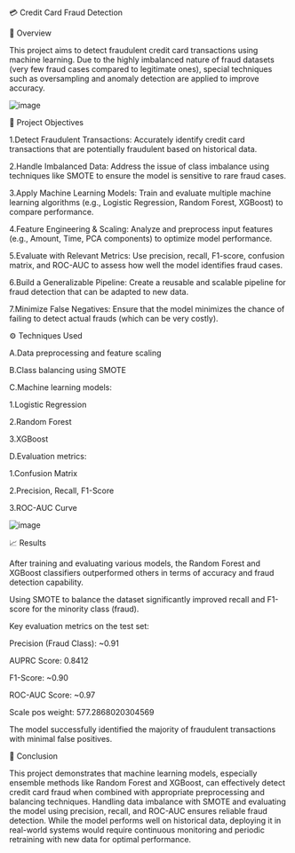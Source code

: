 
💳 Credit Card Fraud Detection

📌 Overview

This project aims to detect fraudulent credit card transactions using machine learning. Due to the highly imbalanced nature of fraud datasets (very few fraud cases compared to legitimate ones), special techniques such as oversampling and anomaly detection are applied to improve accuracy.

![image](https://github.com/user-attachments/assets/511b6dc4-188d-47cc-be0d-fe502d66c2f2)

🎯 Project Objectives

1.Detect Fraudulent Transactions:
Accurately identify credit card transactions that are potentially fraudulent based on historical data.

2.Handle Imbalanced Data:
Address the issue of class imbalance using techniques like SMOTE to ensure the model is sensitive to rare fraud cases.

3.Apply Machine Learning Models:
Train and evaluate multiple machine learning algorithms (e.g., Logistic Regression, Random Forest, XGBoost) to compare performance.

4.Feature Engineering & Scaling:
Analyze and preprocess input features (e.g., Amount, Time, PCA components) to optimize model performance.

5.Evaluate with Relevant Metrics:
Use precision, recall, F1-score, confusion matrix, and ROC-AUC to assess how well the model identifies fraud cases.

6.Build a Generalizable Pipeline:
Create a reusable and scalable pipeline for fraud detection that can be adapted to new data.

7.Minimize False Negatives:
Ensure that the model minimizes the chance of failing to detect actual frauds (which can be very costly).



⚙️ Techniques Used

A.Data preprocessing and feature scaling

B.Class balancing using SMOTE

C.Machine learning models:

1.Logistic Regression

2.Random Forest

3.XGBoost

D.Evaluation metrics:

1.Confusion Matrix

2.Precision, Recall, F1-Score

3.ROC-AUC Curve


![image](https://github.com/user-attachments/assets/fb23c261-bfdd-4608-8c42-e87517c43bf1)


📈 Results

After training and evaluating various models, the Random Forest and XGBoost classifiers outperformed others in terms of accuracy and fraud detection capability.

Using SMOTE to balance the dataset significantly improved recall and F1-score for the minority class (fraud).

Key evaluation metrics on the test set:

Precision (Fraud Class): ~0.91

AUPRC Score: 0.8412

F1-Score: ~0.90

ROC-AUC Score: ~0.97

Scale pos weight: 577.2868020304569

The model successfully identified the majority of fraudulent transactions with minimal false positives.

🧾 Conclusion

This project demonstrates that machine learning models, especially ensemble methods like Random Forest and XGBoost, can effectively detect credit card fraud when combined with appropriate preprocessing and balancing techniques. Handling data imbalance with SMOTE and evaluating the model using precision, recall, and ROC-AUC ensures reliable fraud detection. While the model performs well on historical data, deploying it in real-world systems would require continuous monitoring and periodic retraining with new data for optimal performance.


